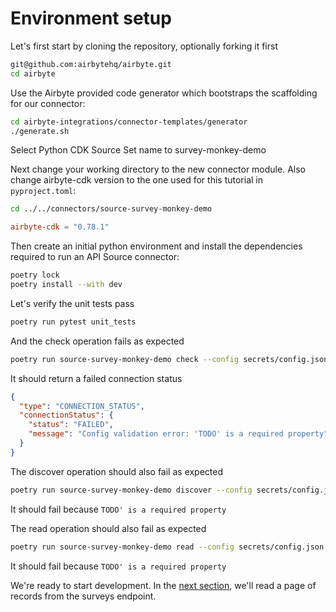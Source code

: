 # Environment setup

Let's first start by cloning the repository, optionally forking it first

```bash
git@github.com:airbytehq/airbyte.git
cd airbyte
```

Use the Airbyte provided code generator which bootstraps the scaffolding for our connector:

```bash
cd airbyte-integrations/connector-templates/generator
./generate.sh
```

Select Python CDK Source Set name to survey-monkey-demo

Next change your working directory to the new connector module. Also change airbyte-cdk version
to the one used for this tutorial in `pyproject.toml`:

```bash
cd ../../connectors/source-survey-monkey-demo
```

```toml
airbyte-cdk = "0.78.1"
```

Then create an initial python environment and install the dependencies required to run an API Source connector:

```bash
poetry lock
poetry install --with dev
```

Let's verify the unit tests pass

```bash
poetry run pytest unit_tests
```

And the check operation fails as expected

```bash
poetry run source-survey-monkey-demo check --config secrets/config.json
```

It should return a failed connection status

```json
{
  "type": "CONNECTION_STATUS",
  "connectionStatus": {
    "status": "FAILED",
    "message": "Config validation error: 'TODO' is a required property"
  }
}
```

The discover operation should also fail as expected

```bash
poetry run source-survey-monkey-demo discover --config secrets/config.json
```

It should fail because `TODO' is a required property`

The read operation should also fail as expected

```bash
poetry run source-survey-monkey-demo read --config secrets/config.json --catalog integration_tests/configured_catalog.json
```

It should fail because `TODO' is a required property`

We're ready to start development. In the [next section](./2-reading-a-page.md), we'll read a page of
records from the surveys endpoint.
